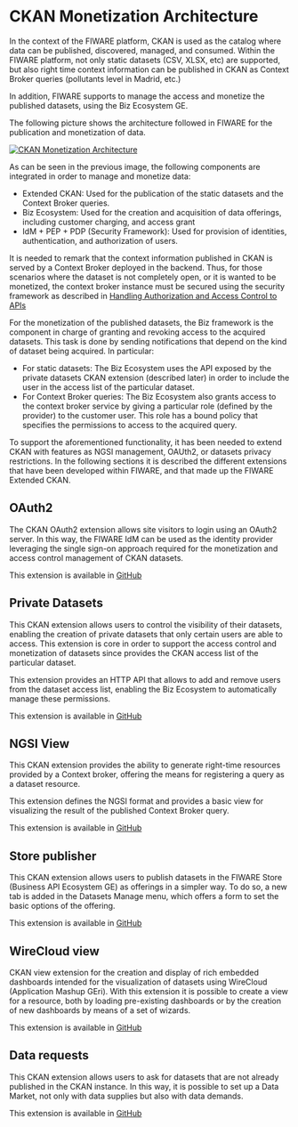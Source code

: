 # CKAN Monetization Architecture

In the context of the FIWARE platform, CKAN is used as the catalog where
data can be published, discovered, managed, and consumed. Within the FIWARE
platform, not only static datasets (CSV, XLSX, etc) are supported, but also
right time context information can be published in CKAN as Context Broker
queries (pollutants level in Madrid, etc.)

In addition, FIWARE supports to manage the access and monetize the published
datasets, using the Biz Ecosystem GE. 

The following picture shows the architecture followed in FIWARE for the
publication and monetization of data.

[<img src="../images/ckan-monetization-arch.png" srcset="../images/ckan-monetization-arch.png 2x" alt="CKAN Monetization Architecture"/>](images/ckan-monetization-arch.png)

As can be seen in the previous image, the following components are
integrated in order to manage and monetize data:

- Extended CKAN: Used for the publication of the static datasets and
the Context Broker queries.
- Biz Ecosystem: Used for the creation and acquisition of data offerings,
including customer charging, and access grant
- IdM + PEP + PDP (Security Framework): Used for provision of identities,
authentication, and authorization of users.

It is needed to remark that the context information published in CKAN is
served by a Context Broker deployed in the backend. Thus, for those scenarios
where the dataset is not completely open, or it is wanted to be monetized,
the context broker instance must be secured using the security framework
as described in [Handling Authorization and Access Control to APIs](/handling-authorization-and-access-control-to-apis/introduction/)

For the monetization of the published datasets, the Biz framework is the
component in charge of granting and revoking access to the acquired datasets.
This task is done by sending notifications that depend on the kind of
dataset being acquired. In particular:

- For static datasets: The Biz Ecosystem uses the API exposed by the
private datasets CKAN extension (described later) in order to include
the user in the access list of the particular dataset.
- For Context Broker queries: The Biz Ecosystem also grants access to the
context broker service by giving a particular role (defined by the provider)
to the customer user. This role has a bound policy that specifies the
permissions to access to the acquired query.

To support the aforementioned functionality, it has been needed to
extend CKAN with features as NGSI management, OAUth2, or datasets privacy
restrictions. In the following sections it is described the different
extensions that have been developed within FIWARE, and that made up
the FIWARE Extended CKAN.

## OAuth2

The CKAN OAuth2 extension allows site visitors to login using an OAuth2
server. In this way, the FIWARE IdM can be used as the identity provider
leveraging the single sign-on approach required for the monetization and
access control management of CKAN datasets.

This extension is available in [GitHub](https://github.com/conwetlab/ckanext-oauth2)


## Private Datasets

This CKAN extension allows users to control the visibility of their datasets,
enabling the creation of private datasets that only certain users are
able to access. This extension is core in order to support the access
control and monetization of datasets since provides the CKAN access list
of the particular dataset.

This extension provides an HTTP API that allows to add and remove users from
the dataset access list, enabling the Biz Ecosystem to automatically 
manage these permissions.

This extension is available in [GitHub](https://github.com/conwetlab/ckanext-privatedatasets)


## NGSI View

This CKAN extension provides the ability to generate right-time resources
provided by a Context broker, offering the means for registering a 
query as a dataset resource.

This extension defines the NGSI format and provides a basic view for 
visualizing the result of the published Context Broker query.

This extension is available in [GitHub](https://github.com/telefonicaid/ckanext-ngsiview)


## Store publisher

This CKAN extension allows users to publish datasets in the FIWARE Store
(Business API Ecosystem GE) as offerings in a simpler way. To do so, a
new tab is added in the Datasets Manage menu, which offers a form to set
the basic options of the offering.

This extension is available in [GitHub](https://github.com/FIWARE-TMForum/ckanext-storepublisher)


## WireCloud view

CKAN view extension for the creation and display of rich embedded dashboards
intended for the visualization of datasets using WireCloud (Application Mashup GEri).
With this extension it is possible to create a view for a resource, both
by loading pre-existing dashboards or by the creation of new dashboards by means of a set of wizards.

This extension is available in [GitHub](https://github.com/conwetlab/ckanext-wirecloud_view)

## Data requests

This CKAN extension allows users to ask for datasets that are not already
published in the CKAN instance. In this way, it is possible to set up a
Data Market, not only with data supplies but also with data demands.

This extension is available in [GitHub](https://github.com/conwetlab/ckanext-datarequests)



